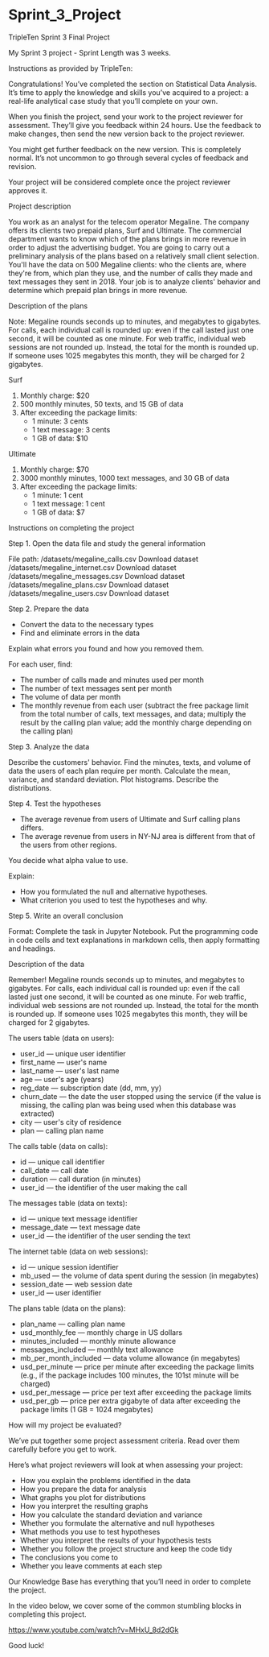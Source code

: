 # Sprint_3_Project
TripleTen Sprint 3 Final Project

My Sprint 3 project - Sprint Length was 3 weeks.

Instructions as provided by TripleTen:

Congratulations! You’ve completed the section on Statistical Data Analysis. It’s time to apply the knowledge and skills you’ve acquired to a project: a real-life analytical case study that you’ll complete on your own.

When you finish the project, send your work to the project reviewer for assessment. They’ll give you feedback within 24 hours. Use the feedback to make changes, then send the new version back to the project reviewer.

You might get further feedback on the new version. This is completely normal. It’s not uncommon to go through several cycles of feedback and revision.

Your project will be considered complete once the project reviewer approves it.

Project description

You work as an analyst for the telecom operator Megaline. The company offers its clients two prepaid plans, Surf and Ultimate. The commercial department wants to know which of the plans brings in more revenue in order to adjust the advertising budget.
You are going to carry out a preliminary analysis of the plans based on a relatively small client selection. You'll have the data on 500 Megaline clients: who the clients are, where they're from, which plan they use, and the number of calls they made and text messages they sent in 2018. Your job is to analyze clients' behavior and determine which prepaid plan brings in more revenue.

Description of the plans

Note: Megaline rounds seconds up to minutes, and megabytes to gigabytes. For calls, each individual call is rounded up: even if the call lasted just one second, it will be counted as one minute. For web traffic, individual web sessions are not rounded up. Instead, the total for the month is rounded up. If someone uses 1025 megabytes this month, they will be charged for 2 gigabytes.

Surf

1. Monthly charge: $20
2. 500 monthly minutes, 50 texts, and 15 GB of data
3. After exceeding the package limits:
    - 1 minute: 3 cents
    - 1 text message: 3 cents
    - 1 GB of data: $10

Ultimate

1. Monthly charge: $70
2. 3000 monthly minutes, 1000 text messages, and 30 GB of data
3. After exceeding the package limits:
    - 1 minute: 1 cent
    - 1 text message: 1 cent
    - 1 GB of data: $7

Instructions on completing the project

Step 1. Open the data file and study the general information

File path:
/datasets/megaline_calls.csv Download dataset
/datasets/megaline_internet.csv Download dataset
/datasets/megaline_messages.csv Download dataset
/datasets/megaline_plans.csv Download dataset
/datasets/megaline_users.csv Download dataset

Step 2. Prepare the data

- Convert the data to the necessary types
- Find and eliminate errors in the data

Explain what errors you found and how you removed them.

For each user, find:

- The number of calls made and minutes used per month
- The number of text messages sent per month
- The volume of data per month
- The monthly revenue from each user (subtract the free package limit from the total number of calls, text messages, and data; multiply the result by the calling plan value; add the monthly charge depending on the calling plan)

Step 3. Analyze the data

Describe the customers' behavior. Find the minutes, texts, and volume of data the users of each plan require per month. Calculate the mean, variance, and standard deviation. Plot histograms. Describe the distributions.

Step 4. Test the hypotheses

- The average revenue from users of Ultimate and Surf calling plans differs.
- The average revenue from users in NY-NJ area is different from that of the users from other regions.

You decide what alpha value to use.

Explain:

- How you formulated the null and alternative hypotheses.
- What criterion you used to test the hypotheses and why.

Step 5. Write an overall conclusion

Format: Complete the task in Jupyter Notebook. Put the programming code in code cells and text explanations in markdown cells, then apply formatting and headings.

Description of the data

Remember! Megaline rounds seconds up to minutes, and megabytes to gigabytes. For calls, each individual call is rounded up: even if the call lasted just one second, it will be counted as one minute. For web traffic, individual web sessions are not rounded up. Instead, the total for the month is rounded up. If someone uses 1025 megabytes this month, they will be charged for 2 gigabytes.

The users table (data on users):

- user_id — unique user identifier
- first_name — user's name
- last_name — user's last name
- age — user's age (years)
- reg_date — subscription date (dd, mm, yy)
- churn_date — the date the user stopped using the service (if the value is missing, the calling plan was being used when this database was extracted)
- city — user's city of residence
- plan — calling plan name

The calls table (data on calls):

- id — unique call identifier
- call_date — call date
- duration — call duration (in minutes)
- user_id — the identifier of the user making the call

The messages table (data on texts):

- id — unique text message identifier
- message_date — text message date
- user_id — the identifier of the user sending the text

The internet table (data on web sessions):

- id — unique session identifier
- mb_used — the volume of data spent during the session (in megabytes)
- session_date — web session date
- user_id — user identifier

The plans table (data on the plans):

- plan_name — calling plan name
- usd_monthly_fee — monthly charge in US dollars
- minutes_included — monthly minute allowance
- messages_included — monthly text allowance
- mb_per_month_included — data volume allowance (in megabytes)
- usd_per_minute — price per minute after exceeding the package limits (e.g., if the package includes 100 minutes, the 101st minute will be charged)
- usd_per_message — price per text after exceeding the package limits
- usd_per_gb — price per extra gigabyte of data after exceeding the package limits (1 GB = 1024 megabytes)

How will my project be evaluated?

We’ve put together some project assessment criteria. Read over them carefully before you get to work.

Here’s what project reviewers will look at when assessing your project:

- How you explain the problems identified in the data
- How you prepare the data for analysis
- What graphs you plot for distributions
- How you interpret the resulting graphs
- How you calculate the standard deviation and variance
- Whether you formulate the alternative and null hypotheses
- What methods you use to test hypotheses
- Whether you interpret the results of your hypothesis tests
- Whether you follow the project structure and keep the code tidy
- The conclusions you come to
- Whether you leave comments at each step

Our Knowledge Base has everything that you’ll need in order to complete the project.

In the video below, we cover some of the common stumbling blocks in completing this project.

https://www.youtube.com/watch?v=MHxU_8d2dGk

Good luck!